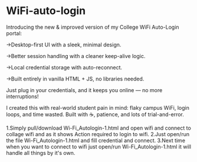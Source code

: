 # WiFi-auto-login
Introducing the new & improved version of my College WiFi Auto-Login portal:

->Desktop-first UI with a sleek, minimal design.

->Better session handling with a cleaner keep-alive logic.

->Local credential storage with auto-reconnect.

->Built entirely in vanilla HTML + JS, no libraries needed.

Just plug in your credentials, and it keeps you online — no more interruptions!

I created this with real-world student pain in mind: flaky campus WiFi, login loops, and time wasted.
Built with ☕, patience, and lots of trial-and-error.


1.Simply pull/download Wi-Fi_Autologin-1.html and open wifi and connect to collage wifi and as it shows Action required to login to wifi.
2.Just open/run the file Wi-Fi_Autologin-1.html and fill credential and connect.
3.Next time when you want to connect to wifi just open/run Wi-Fi_Autologin-1.html it will handle all things by it's own.
